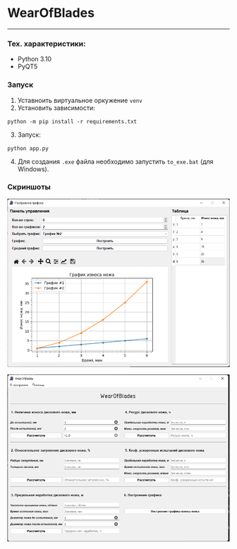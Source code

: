 # WearOfBlades

--- 

### Тех. характеристики:

* Python 3.10
* PyQT5

### Запуск

1. Уставноить виртуальное оркужение `venv`
2. Установить зависимости:

```shell
python -m pip install -r requirements.txt
```

3. Запуск:

```shell
python app.py
```

4. Для создания `.exe` файла необходимо запустить `to_exe.bat` (для Windows).

### Скриншоты

![](images/screen1.png)

![](images/screen2.png)
